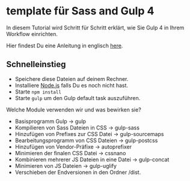 # template für Sass and Gulp 4

In diesem Tutorial wird Schritt für Schritt erklärt, wie Sie Gulp 4 in Ihrem Workflow einrichten.

Hier findest Du eine Anleitung in englisch [here](https://coder-coder.com/gulp-4-walk-through).

## Schnelleinstieg

* Speichere diese Dateien auf deinem Rechner.
* Installiere [Node.js](https://nodejs.org/de/) falls Du es noch nicht hast.
* Starte `npm install`
* Starte `gulp` um den Gulp default task auszuführen.

Welche Module verwenden wir und was bewirken sie?

* Basisprogramm Gulp -> gulp
* Kompilieren von Sass Dateien in CSS -> gulp-sass
* Hinzufügen von Prefixes zur CSS Datei -> gulp-sourcemaps
* Bearbeitungsprogramm von CSS Dateien -> gulp-postcss
* Hinzufügen von Vendor-Präfixe -> autoprefixer
* Minimieren der finalen CSS Datei -> cssnano
* Kombinieren mehrerer JS Dateien in eine Datei -> gulp-concat
* Minimieren von JS Dateien -> gulp-uglify
* Verschieben der Endversionen in den Ordner /dist.

 
